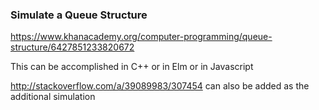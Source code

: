 ### Simulate a Queue Structure

https://www.khanacademy.org/computer-programming/queue-structure/6427851233820672

This can be accomplished in C++ or in Elm or in Javascript

http://stackoverflow.com/a/39089983/307454 can also be added as the additional simulation


